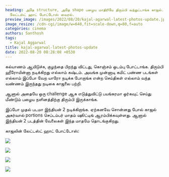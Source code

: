 ```yaml
---
heading: அதே structure, அதே shape பழைய மாதிரியே திரும்பி வந்துட்டாங்க காஜல்..
  லேட்டஸ்ட் ஹாட் போட்டோஸ் வைரல்.
preview_image: /images/2022/08/20/kajal-agarwal-latest-photos-update.jpeg
image_resize: /cdn-cgi/image/w=640,fit=scale-down,q=80,f=auto
categories: cinema
authors: Santhosh
tags:
  - Kajal Aggarwal
title: kajal-agarwal-latest-photos-update
date: 2022-08-20 08:28:08 +0530
---
```

கல்யாணம் ஆயிடுச்சு, குழந்தை பிறந்து விட்டது, கொஞ்சம் ஒடம்பு போட்டாங்க. திரும்பி ஹீரோயின்னா நடிக்கிறது எல்லாம் கஷ்டம். அவங்க முன்னாடி கமிட் பண்ண படங்கள் எல்லாம் இப்போ வேற யாரோ நடிக்க போறாங்க என்ற செய்திகள் எல்லாம் வந்த வண்ணம் இருந்தது நடிகை காஜலை பற்றி.

ஆனால் அதையே ஒரு challenge ஆக எடுத்துவிட்டு பயங்கரமா ஒர்கவுட் செய்து மீண்டும் பழைய நளினத்திற்கு திரும்பி இருக்காங்க.

இப்போ முதல் படமா இந்தியன் 2 நடிக்கிறாங்க. ஏற்கனவே சொன்னது போல் காஜல் அகர்வால் portions செப்டம்பர் மாதம் ஷூட்டிங் ஆரம்பிக்கவுள்ளது. ஆனால் இந்தியன் 2 படத்தின் வேலைகள் இந்த மாதமே  தொடங்குகிறது.

காஜலின் லேட்டஸ்ட் ஹாட் போட்டோஸ்:

![](/images/2022/08/20/kajal-agarwal-iz-back.jpeg)

![](/images/2022/08/20/kajal-agarwal-iz-back-1.jpeg)

![](/images/2022/08/20/kajal-agarwal-iz-back-2.jpeg)

![](/images/2022/08/20/kajal-agarwal-iz-back-3.jpeg)